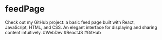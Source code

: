 # feedPage
Check out my GitHub project: a basic feed page built with React, JavaScript, HTML, and CSS. An elegant interface for displaying and sharing content intuitively. #WebDev #ReactJS #GitHub

